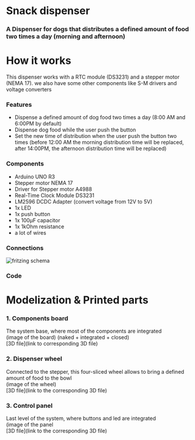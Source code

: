 # Snack dispenser

### A Dispenser for dogs that distributes a defined amount of food two times a day (morning and afternoon)


# How it works
This dispenser works with a RTC module (DS3231) and a stepper motor (NEMA 17). we also have some other components like S-M drivers and voltage converters
### Features <br>
  + Dispense a defined amount of dog food two times a day (8:00 AM and 6:00PM by default)
  + Dispense dog food while the user push the button
  + Set the new time of distribution when the user push the button two times (before 12:00 AM the morning distribution time will be replaced, after 14:00PM, the afternoon distribution time will be replaced)

### Components <br>
  + Arduino UNO R3
  + Stepper motor NEMA 17
  + Driver for Stepper motor A4988
  + Real-Time Clock Module DS3231
  + LM2596 DCDC Adapter (convert voltage from 12V to 5V)
  + 1x LED
  + 1x push button
  + 1x 100µF capacitor
  + 1x 1kOhm resistance
  + a lot of wires

### Connections
![fritzing schema](img/connections-fritzing) <br>
### Code

# Modelization & Printed parts
### 1. Components board <br>
The system base, where most of the components are integrated <br>
(image of the board) (naked + integrated + closed) <br>
[3D file](link to corresponding 3D file)

### 2. Dispenser wheel <br>
Connected to the stepper, this four-sliced wheel allows to bring a defined amount of food to the bowl <br>
(image of the wheel) <br>
[3D file](link to the corresponding 3D file)

### 3. Control panel
Last level of the system, where buttons and led are integrated <br>
(image of the panel <br>
[3D file](link to the corresponding 3D file)



